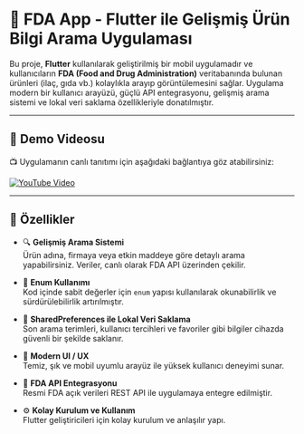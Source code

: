 # 🧪 FDA App - Flutter ile Gelişmiş Ürün Bilgi Arama Uygulaması

Bu proje, **Flutter** kullanılarak geliştirilmiş bir mobil uygulamadır ve kullanıcıların **FDA (Food and Drug Administration)** veritabanında bulunan ürünleri (ilaç, gıda vb.) kolaylıkla arayıp görüntülemesini sağlar. Uygulama modern bir kullanıcı arayüzü, güçlü API entegrasyonu, gelişmiş arama sistemi ve lokal veri saklama özellikleriyle donatılmıştır.

---

## 🎥 Demo Videosu

📺 Uygulamanın canlı tanıtımı için aşağıdaki bağlantıya göz atabilirsiniz:

[![YouTube Video](https://img.youtube.com/vi/iDCO0zlIvoQ/0.jpg)](https://www.youtube.com/watch?v=iDCO0zlIvoQ)

---

## 🚀 Özellikler

- 🔍 **Gelişmiş Arama Sistemi**  
  Ürün adına, firmaya veya etkin maddeye göre detaylı arama yapabilirsiniz. Veriler, canlı olarak FDA API üzerinden çekilir.

- 🧩 **Enum Kullanımı**  
  Kod içinde sabit değerler için `enum` yapısı kullanılarak okunabilirlik ve sürdürülebilirlik artırılmıştır.

- 💾 **SharedPreferences ile Lokal Veri Saklama**  
  Son arama terimleri, kullanıcı tercihleri ve favoriler gibi bilgiler cihazda güvenli bir şekilde saklanır.

- 🎨 **Modern UI / UX**  
  Temiz, şık ve mobil uyumlu arayüz ile yüksek kullanıcı deneyimi sunar.

- 📡 **FDA API Entegrasyonu**  
  Resmi FDA açık verileri REST API ile uygulamaya entegre edilmiştir.

- ⚙️ **Kolay Kurulum ve Kullanım**  
  Flutter geliştiricileri için kolay kurulum ve anlaşılır yapı.
